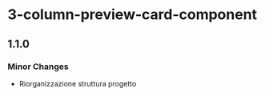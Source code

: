 # 3-column-preview-card-component

## 1.1.0

### Minor Changes

- Riorganizzazione struttura progetto
